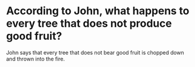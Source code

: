 # According to John, what happens to every tree that does not produce good fruit?

John says that every tree that does not bear good fruit is chopped down and thrown into the fire.
